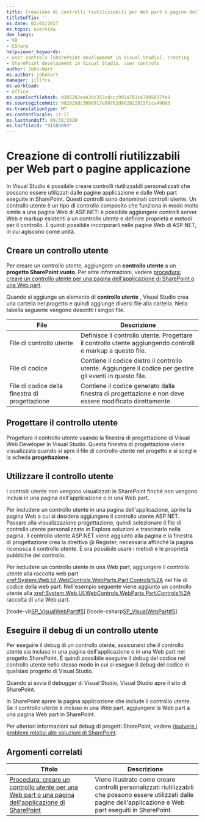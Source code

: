 ```yaml
---
title: Creazione di controlli riutilizzabili per Web part o pagine dell'applicazione | Microsoft Docs
titleSuffix: ''
ms.date: 02/02/2017
ms.topic: overview
dev_langs:
- VB
- CSharp
helpviewer_keywords:
- user controls [SharePoint development in Visual Studio], creating
- SharePoint development in Visual Studio, user controls
author: John-Hart
ms.author: johnhart
manager: jillfra
ms.workload:
- office
ms.openlocfilehash: d3052b2eab3dc353cdccc991a793c47485037fe8
ms.sourcegitcommit: 9d2829dc30b6917e89762d602022915f1ca49089
ms.translationtype: MT
ms.contentlocale: it-IT
ms.lasthandoff: 09/30/2020
ms.locfileid: "91585093"
---
```

# <a name="create-reusable-controls-for-web-parts-or-application-pages"></a>Creazione di controlli riutilizzabili per Web part o pagine applicazione
  In Visual Studio è possibile creare controlli riutilizzabili personalizzati che possono essere utilizzati dalle pagine applicazione e dalle Web part eseguite in SharePoint. Questi controlli sono denominati controlli utente. Un controllo utente è un tipo di controllo composito che funziona in modo molto simile a una pagina Web di ASP.NET: è possibile aggiungere controlli server Web e markup esistenti a un controllo utente e definire proprietà e metodi per il controllo. È quindi possibile incorporarli nelle pagine Web di ASP.NET, in cui agiscono come unità.

## <a name="create-a-user-control"></a>Creare un controllo utente
 Per creare un controllo utente, aggiungere un **controllo utente** a un **progetto SharePoint vuoto**. Per altre informazioni, vedere [procedura: creare un controllo utente per una pagina dell'applicazione di SharePoint o una Web part](../sharepoint/how-to-create-a-user-control-for-a-sharepoint-application-page-or-web-part.md).

 Quando si aggiunge un elemento di **controllo utente** , Visual Studio crea una cartella nel progetto e quindi aggiunge diversi file alla cartella. Nella tabella seguente vengono descritti i singoli file.

|File|Descrizione|
|----------|-----------------|
|File di controllo utente|Definisce il controllo utente. Progettare il controllo utente aggiungendo controlli e markup a questo file.|
|File di codice|Contiene il codice dietro il controllo utente. Aggiungere il codice per gestire gli eventi in questo file.|
|File di codice della finestra di progettazione|Contiene il codice generato dalla finestra di progettazione e non deve essere modificato direttamente.|

## <a name="design-the-user-control"></a>Progettare il controllo utente
 Progettare il controllo utente usando la finestra di progettazione di Visual Web Developer in Visual Studio. Questa finestra di progettazione viene visualizzata quando si apre il file di controllo utente nel progetto e si sceglie la scheda **progettazione** .

## <a name="consume-the-user-control"></a>Utilizzare il controllo utente
 I controlli utente non vengono visualizzati in SharePoint finché non vengono inclusi in una pagina dell'applicazione o in una Web part.

 Per includere un controllo utente in una pagina dell'applicazione, aprire la pagina Web a cui si desidera aggiungere il controllo utente ASP.NET. Passare alla visualizzazione progettazione, quindi selezionare il file di controllo utente personalizzato in Esplora soluzioni e trascinarlo nella pagina. Il controllo utente ASP.NET viene aggiunto alla pagina e la finestra di progettazione crea la direttiva @ Register, necessaria affinché la pagina riconosca il controllo utente. È ora possibile usare i metodi e le proprietà pubbliche del controllo.

 Per includere un controllo utente in una Web part, aggiungere il controllo utente alla raccolta web part <xref:System.Web.UI.WebControls.WebParts.Part.Controls%2A> nel file di codice della web part. Nell'esempio seguente viene aggiunto un controllo utente alla <xref:System.Web.UI.WebControls.WebParts.Part.Controls%2A> raccolta di una Web part.

 [!code-vb[SP_VisualWebPart#5](../sharepoint/codesnippet/VisualBasic/sp_visualwebpart.vb/visualwebpart1/visualwebpart1.vb#5)]
 [!code-csharp[SP_VisualWebPart#5](../sharepoint/codesnippet/CSharp/sp_visualwebpart.cs/visualwebpart1/visualwebpart1.cs#5)]

## <a name="debug-a-user-control"></a>Eseguire il debug di un controllo utente
 Per eseguire il debug di un controllo utente, assicurarsi che il controllo utente sia incluso in una pagina dell'applicazione o in una Web part nel progetto SharePoint. È quindi possibile eseguire il debug del codice nel controllo utente nello stesso modo in cui si esegue il debug del codice in qualsiasi progetto di Visual Studio.

 Quando si avvia il debugger di Visual Studio, Visual Studio apre il sito di SharePoint.

 In SharePoint aprire la pagina applicazione che include il controllo utente. Se il controllo utente è incluso in una Web part, aggiungere la Web part a una pagina Web part in SharePoint.

 Per ulteriori informazioni sul debug di progetti SharePoint, vedere [risolvere i problemi relativi alle soluzioni di SharePoint](../sharepoint/troubleshooting-sharepoint-solutions.md).

## <a name="related-topics"></a>Argomenti correlati

|Titolo|Descrizione|
|-----------|-----------------|
|[Procedura: creare un controllo utente per una Web part o una pagina dell'applicazione di SharePoint](../sharepoint/how-to-create-a-user-control-for-a-sharepoint-application-page-or-web-part.md)|Viene illustrato come creare controlli personalizzati riutilizzabili che possono essere utilizzati dalle pagine dell'applicazione e Web part eseguiti in SharePoint.|
